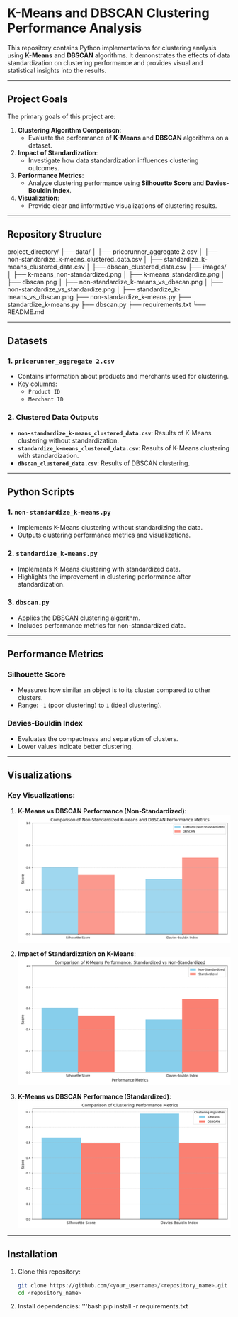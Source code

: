 # **K-Means and DBSCAN Clustering Performance Analysis**

This repository contains Python implementations for clustering analysis using **K-Means** and **DBSCAN** algorithms. It demonstrates the effects of data standardization on clustering performance and provides visual and statistical insights into the results.

---

## **Project Goals**

The primary goals of this project are:
1. **Clustering Algorithm Comparison**:
   - Evaluate the performance of **K-Means** and **DBSCAN** algorithms on a dataset.
2. **Impact of Standardization**:
   - Investigate how data standardization influences clustering outcomes.
3. **Performance Metrics**:
   - Analyze clustering performance using **Silhouette Score** and **Davies-Bouldin Index**.
4. **Visualization**:
   - Provide clear and informative visualizations of clustering results.

---

## **Repository Structure**
project_directory/ ├── data/ │ ├── pricerunner_aggregate 2.csv │ ├── non-standardize_k-means_clustered_data.csv │ ├── standardize_k-means_clustered_data.csv │ ├── dbscan_clustered_data.csv ├── images/ │ ├── k-means_non-standardized.png │ ├── k-means_standardize.png │ ├── dbscan.png │ ├── non-standardize_k-means_vs_dbscan.png │ ├── non-standardize_vs_standardize.png │ ├── standardize_k-means_vs_dbscan.png ├── non-standardize_k-means.py ├── standardize_k-means.py ├── dbscan.py ├── requirements.txt └── README.md


---

## **Datasets**

### **1. `pricerunner_aggregate 2.csv`**
- Contains information about products and merchants used for clustering.
- Key columns:
  - `Product ID`
  - `Merchant ID`

### **2. Clustered Data Outputs**
- **`non-standardize_k-means_clustered_data.csv`**: Results of K-Means clustering without standardization.
- **`standardize_k-means_clustered_data.csv`**: Results of K-Means clustering with standardization.
- **`dbscan_clustered_data.csv`**: Results of DBSCAN clustering.

---

## **Python Scripts**

### **1. `non-standardize_k-means.py`**
- Implements K-Means clustering without standardizing the data.
- Outputs clustering performance metrics and visualizations.

### **2. `standardize_k-means.py`**
- Implements K-Means clustering with standardized data.
- Highlights the improvement in clustering performance after standardization.

### **3. `dbscan.py`**
- Applies the DBSCAN clustering algorithm.
- Includes performance metrics for non-standardized data.

---

## **Performance Metrics**

### **Silhouette Score**
- Measures how similar an object is to its cluster compared to other clusters.
- Range: `-1` (poor clustering) to `1` (ideal clustering).

### **Davies-Bouldin Index**
- Evaluates the compactness and separation of clusters.
- Lower values indicate better clustering.

---

## **Visualizations**

### Key Visualizations:
1. **K-Means vs DBSCAN Performance (Non-Standardized)**:
   ![Non-Standardized K-Means vs DBSCAN](images/non-standardize_k-means_vs_dbscan.png)

2. **Impact of Standardization on K-Means**:
   ![Standardized vs Non-Standardized K-Means](images/non-standardize_vs_standardize.png)

3. **K-Means vs DBSCAN Performance (Standardized)**:
   ![Standardized K-Means vs DBSCAN](images/standardize_k-means_vs_dbscan.png)

---

## **Installation**

1. Clone this repository:
   ```bash
   git clone https://github.com/<your_username>/<repository_name>.git
   cd <repository_name>
2. Install dependencies:
   '''bash
   pip install -r requirements.txt
   
